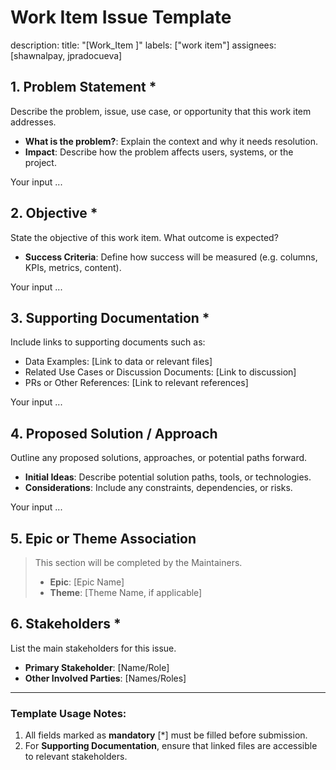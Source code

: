 # Work Item Issue Template
description:
title: "[Work_Item ]"
labels: ["work item"]
assignees: [shawnalpay, jpradocueva]
## 1. **Problem Statement** *
Describe the problem, issue, use case, or opportunity that this work item addresses.
- **What is the problem?**: Explain the context and why it needs resolution.
- **Impact**: Describe how the problem affects users, systems, or the project.

Your input ...

## 2. **Objective** *
State the objective of this work item. What outcome is expected?
- **Success Criteria**: Define how success will be measured (e.g. columns, KPIs, metrics, content).

Your input ...

## 3. **Supporting Documentation** *
Include links to supporting documents such as:
- Data Examples: [Link to data or relevant files]
- Related Use Cases or Discussion Documents: [Link to discussion]
- PRs or Other References: [Link to relevant references]

Your input ...

## 4. **Proposed Solution / Approach**
Outline any proposed solutions, approaches, or potential paths forward.
- **Initial Ideas**: Describe potential solution paths, tools, or technologies.
- **Considerations**: Include any constraints, dependencies, or risks.

Your input ...

## 5. **Epic or Theme Association**
> This section will be completed by the Maintainers.
> - **Epic**: [Epic Name]
> - **Theme**: [Theme Name, if applicable]

## 6. **Stakeholders** *
List the main stakeholders for this issue.
- **Primary Stakeholder**: [Name/Role]
- **Other Involved Parties**: [Names/Roles]

---

### **Template Usage Notes**:
1. All fields marked as **mandatory** [*] must be filled before submission.
2. For **Supporting Documentation**, ensure that linked files are accessible to relevant stakeholders.
